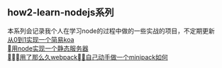 ## how2-learn-nodejs系列
本系列会记录我个人在学习node的过程中做的一些实战的项目，不定期更新  
[从0到1实现一个简易koa](https://github.com/coderzzp/how2-learn-nodejs/tree/master/koa-come-true)  
[用node实现一个静态服务器](https://github.com/coderzzp/how2-learn-nodejs/tree/master/node-static-server)  
[用了那么久webpack，自己动手做一个minipack如何](https://github.com/coderzzp/how2-learn-nodejs/tree/master/webpack-come-true)